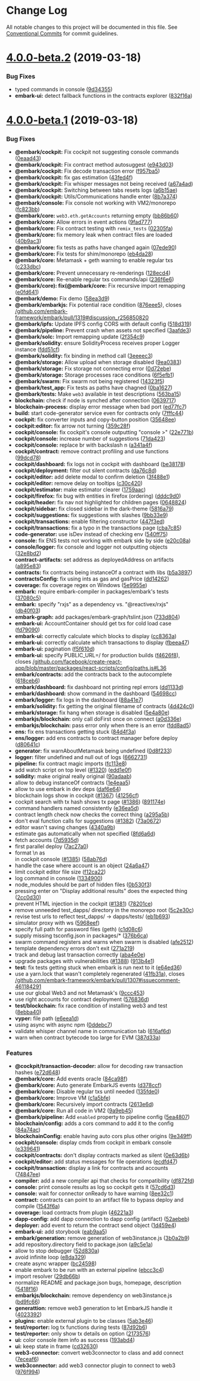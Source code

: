 # Change Log

All notable changes to this project will be documented in this file.
See [Conventional Commits](https://conventionalcommits.org) for commit guidelines.

# [4.0.0-beta.2](https://github.com/embark-framework/embark/compare/v4.0.0-beta.1...v4.0.0-beta.2) (2019-03-18)


### Bug Fixes

* typed commands in console ([9d34355](https://github.com/embark-framework/embark/commit/9d34355))
* **embark-ui:** detect fallback functions in the contracts explorer ([832f16a](https://github.com/embark-framework/embark/commit/832f16a))





# [4.0.0-beta.1](https://github.com/embark-framework/embark/compare/v4.0.0-beta.0...v4.0.0-beta.1) (2019-03-18)


### Bug Fixes

* **@embark/cockpit:** Fix cockpit not suggesting console commands ([0eaad43](https://github.com/embark-framework/embark/commit/0eaad43))
* **@embark/cockpit:** Fix contract method autosuggest ([e943d03](https://github.com/embark-framework/embark/commit/e943d03))
* **@embark/cockpit:** Fix decode transaction error ([f957ba5](https://github.com/embark-framework/embark/commit/f957ba5))
* **@embark/cockpit:** fix gas estimation ([43fed4f](https://github.com/embark-framework/embark/commit/43fed4f))
* **@embark/cockpit:** Fix whisper messages not being received ([a67a4ad](https://github.com/embark-framework/embark/commit/a67a4ad))
* **@embark/cockpit:** Switching between tabs resets logs ([a6b15ae](https://github.com/embark-framework/embark/commit/a6b15ae))
* **@embark/cockpit:** Utils/Communications handle enter ([8b7a374](https://github.com/embark-framework/embark/commit/8b7a374))
* **@embark/console:** Fix console not working with VM2/monorepo ([fc823bb](https://github.com/embark-framework/embark/commit/fc823bb))
* **@embark/core:** `web3.eth.getAccounts` returning empty ([bb86b60](https://github.com/embark-framework/embark/commit/bb86b60))
* **@embark/core:** Allow errors in event actions ([9fad777](https://github.com/embark-framework/embark/commit/9fad777))
* **@embark/core:** Fix contract testing with `remix_tests` ([02305fa](https://github.com/embark-framework/embark/commit/02305fa))
* **@embark/core:** fix memory leak when contract files are loaded ([40b9ac3](https://github.com/embark-framework/embark/commit/40b9ac3))
* **@embark/core:** fix tests as paths have changed again ([07ede90](https://github.com/embark-framework/embark/commit/07ede90))
* **@embark/core:** Fix tests for shim/monorepo ([eb4da28](https://github.com/embark-framework/embark/commit/eb4da28))
* **@embark/core:** Metamask + geth warning to enable regular txs ([c233dbc](https://github.com/embark-framework/embark/commit/c233dbc))
* **@embark/core:** Prevent unnecessary re-renderings ([128ecd4](https://github.com/embark-framework/embark/commit/128ecd4))
* **@embark/core:** Re-enable regular txs commands/api ([236f6e6](https://github.com/embark-framework/embark/commit/236f6e6))
* **@embark/core): fix(@embark/core:** Fix recursive import remapping ([e0fd641](https://github.com/embark-framework/embark/commit/e0fd641))
* **@embark/demo:** Fix demo ([58ea3d9](https://github.com/embark-framework/embark/commit/58ea3d9))
* **@embark/embarkjs:** Fix potential race condition ([876eee5](https://github.com/embark-framework/embark/commit/876eee5)), closes [/github.com/embark-framework/embark/pull/1319#discussion_r256850820](https://github.com//github.com/embark-framework/embark/pull/1319/issues/discussion_r256850820)
* **@embark/ipfs:** Update IPFS config CORS with default config ([518d319](https://github.com/embark-framework/embark/commit/518d319))
* **@embark/pipeline:** Prevent crash when assets not specified ([3aafde3](https://github.com/embark-framework/embark/commit/3aafde3))
* **@embark/solc:** Import remapping update ([2f354c9](https://github.com/embark-framework/embark/commit/2f354c9))
* **@embark/solidity:** ensure SolidityProcess receives proper Logger instance ([fdd51cf](https://github.com/embark-framework/embark/commit/fdd51cf))
* **@embark/solidity:** fix binding in method call ([3eeeec3](https://github.com/embark-framework/embark/commit/3eeeec3))
* **@embark/storage:** Allow upload when storage disabled ([9ea0383](https://github.com/embark-framework/embark/commit/9ea0383))
* **@embark/storage:** Fix storage not connecting error ([0d72ebe](https://github.com/embark-framework/embark/commit/0d72ebe))
* **@embark/storage:** Storage processes race conditions ([6f5efb1](https://github.com/embark-framework/embark/commit/6f5efb1))
* **@embark/swarm:** Fix swarm not being registered ([14323f5](https://github.com/embark-framework/embark/commit/14323f5))
* **@embark/test_app:** Fix tests as paths have chagned ([0ba1627](https://github.com/embark-framework/embark/commit/0ba1627))
* **@embark/tests:** Make `web3` available in test descriptions ([563ba15](https://github.com/embark-framework/embark/commit/563ba15))
* **blockchain:** check if node is synched after connection ([0639717](https://github.com/embark-framework/embark/commit/0639717))
* **blockchain-process:** display error message when bad port ([ed77fc7](https://github.com/embark-framework/embark/commit/ed77fc7))
* **build:** start code-generator service even for contracts only ([7fffc44](https://github.com/embark-framework/embark/commit/7fffc44))
* **cockpit:** fix converter inputs and copy-button position ([35648ee](https://github.com/embark-framework/embark/commit/35648ee))
* **cockpit:editor:** fix arrow not turning ([359c28f](https://github.com/embark-framework/embark/commit/359c28f))
* **cockpit/console:** fix cockpit's console outputting "console >" ([22e771b](https://github.com/embark-framework/embark/commit/22e771b))
* **cockpit/console:** increase number of suggestions ([71da423](https://github.com/embark-framework/embark/commit/71da423))
* **cockpit/console:** replace br with backslash n ([a341a4f](https://github.com/embark-framework/embark/commit/a341a4f))
* **cockpit/contract:** remove contract profiling and use functions ([99dcd78](https://github.com/embark-framework/embark/commit/99dcd78))
* **cockpit/dashboard:** fix logs not in  cockpit with dashboard ([be38178](https://github.com/embark-framework/embark/commit/be38178))
* **cockpit/deployment:** filter out silent contracts ([da76c8d](https://github.com/embark-framework/embark/commit/da76c8d))
* **cockpit/editor:** add delete modal to confirm deletion ([3f488e1](https://github.com/embark-framework/embark/commit/3f488e1))
* **cockpit/editor:** remove delay on tooltips ([c30c420](https://github.com/embark-framework/embark/commit/c30c420))
* **cockpit/estimator:** make estimator clearer ([1759aac](https://github.com/embark-framework/embark/commit/1759aac))
* **cockpit/firefox:** fix bug with entities in firefox (ordering) ([dddc9d0](https://github.com/embark-framework/embark/commit/dddc9d0))
* **cockpit/header:** fix nav not highlighted for children pages ([0648824](https://github.com/embark-framework/embark/commit/0648824))
* **cockpit/sidebar:** fix closed sidebar in the dark-theme ([5816a79](https://github.com/embark-framework/embark/commit/5816a79))
* **cockpit/suggestions:** fix suggestions with slashes ([9bb33e9](https://github.com/embark-framework/embark/commit/9bb33e9))
* **cockpit/transactions:** enable filtering constructor ([447f3ed](https://github.com/embark-framework/embark/commit/447f3ed))
* **cockpit/transactions:** fix a typo in the transactions page ([cba7c85](https://github.com/embark-framework/embark/commit/cba7c85))
* **code-generator:** use isDev instead of checking env ([540ff75](https://github.com/embark-framework/embark/commit/540ff75))
* **console:** fix ENS tests not working with embark side by side ([e20c08a](https://github.com/embark-framework/embark/commit/e20c08a))
* **console/logger:** fix console and logger not outputting objects ([32e8bd2](https://github.com/embark-framework/embark/commit/32e8bd2))
* **contract-artifacts:** set address as deployedAddress on artifacts ([a895e83](https://github.com/embark-framework/embark/commit/a895e83))
* **contracts:** fix contracts being instanceOf a contract with libs ([b5a3897](https://github.com/embark-framework/embark/commit/b5a3897))
* **contractsConfig:** fix using ints as gas and gasPrice ([dd14262](https://github.com/embark-framework/embark/commit/dd14262))
* **coverage:** fix coverage regex on Windows ([5e9955e](https://github.com/embark-framework/embark/commit/5e9955e))
* **embark:** require embark-compiler in packages/embark's tests ([37080c5](https://github.com/embark-framework/embark/commit/37080c5))
* **embark:** specify "rxjs" as a dependency vs. "@reactivex/rxjs" ([db40f03](https://github.com/embark-framework/embark/commit/db40f03))
* **embark-graph:** add packages/embark-graph/tslint.json ([733d804](https://github.com/embark-framework/embark/commit/733d804))
* **embark-ui:** AccountContainer should get txs for cold load case ([fd79090](https://github.com/embark-framework/embark/commit/fd79090))
* **embark-ui:** correctly calculate which blocks to display ([cc8363a](https://github.com/embark-framework/embark/commit/cc8363a))
* **embark-ui:** correctly calculate which transactions to display ([fbeea47](https://github.com/embark-framework/embark/commit/fbeea47))
* **embark-ui:** pagination ([f5f610d](https://github.com/embark-framework/embark/commit/f5f610d))
* **embark-ui:** specify PUBLIC_URL=/ for production builds ([f4626f8](https://github.com/embark-framework/embark/commit/f4626f8)), closes [/github.com/facebook/create-react-app/blob/master/packages/react-scripts/config/paths.js#L36](https://github.com//github.com/facebook/create-react-app/blob/master/packages/react-scripts/config/paths.js/issues/L36)
* **embark/contracts:** add the contracts back to the autocomplete ([618ceb6](https://github.com/embark-framework/embark/commit/618ceb6))
* **embark/dashboard:** fix dashboard not printing repl errors ([dd1133d](https://github.com/embark-framework/embark/commit/dd1133d))
* **embark/dashboard:** show command in the dashboard ([54698cc](https://github.com/embark-framework/embark/commit/54698cc))
* **embark/logger:** fix logs in the dashboard ([88a41e7](https://github.com/embark-framework/embark/commit/88a41e7))
* **embark/solidity:** fix getting the original filename of contracts ([4d424c0](https://github.com/embark-framework/embark/commit/4d424c0))
* **embark/storage:** fix hang when storage is disabled ([5e4a80e](https://github.com/embark-framework/embark/commit/5e4a80e))
* **embarkjs/blockchain:** only call doFirst once on connect ([a0d336e](https://github.com/embark-framework/embark/commit/a0d336e))
* **embarkjs/blockchain:** pass error only when there is an error ([fdd8ad5](https://github.com/embark-framework/embark/commit/fdd8ad5))
* **ens:** fix ens transactions getting stuck ([84d4f3a](https://github.com/embark-framework/embark/commit/84d4f3a))
* **ens/logger:** add ens contracts to contract manager before deploy ([d80641c](https://github.com/embark-framework/embark/commit/d80641c))
* **generator:** fix warnAboutMetamask being undefined ([0d8f233](https://github.com/embark-framework/embark/commit/0d8f233))
* **logger:** filter undefined and null out of logs ([6662731](https://github.com/embark-framework/embark/commit/6662731))
* **pipeline:** fix contract magic imports ([fc113e8](https://github.com/embark-framework/embark/commit/fc113e8))
* add watch script on top level ([#1320](https://github.com/embark-framework/embark/issues/1320)) ([edd1e0f](https://github.com/embark-framework/embark/commit/edd1e0f))
* **solidity:** make original really original ([90adaab](https://github.com/embark-framework/embark/commit/90adaab))
* allow to debug instanceOf contracts ([1e4eaa5](https://github.com/embark-framework/embark/commit/1e4eaa5))
* allow to use embark in dev deps ([daf6e64](https://github.com/embark-framework/embark/commit/daf6e64))
* blockchain logs show in cockpit ([#1367](https://github.com/embark-framework/embark/issues/1367)) ([41256cf](https://github.com/embark-framework/embark/commit/41256cf))
* cockpit search with tx hash shows tx page ([#1386](https://github.com/embark-framework/embark/issues/1386)) ([891174e](https://github.com/embark-framework/embark/commit/891174e))
* command handlers named consistently ([e36ea5d](https://github.com/embark-framework/embark/commit/e36ea5d))
* contract length check now checks the correct thing ([a295a5b](https://github.com/embark-framework/embark/commit/a295a5b))
* don't eval function calls for suggestions ([#1382](https://github.com/embark-framework/embark/issues/1382)) ([73a0672](https://github.com/embark-framework/embark/commit/73a0672))
* editor wasn't saving changes ([4340a9b](https://github.com/embark-framework/embark/commit/4340a9b))
* estimate gas automatically when not specified ([8fd6a6d](https://github.com/embark-framework/embark/commit/8fd6a6d))
* fetch accounts ([7d5935d](https://github.com/embark-framework/embark/commit/7d5935d))
* first parallel deploy ([7ac27a0](https://github.com/embark-framework/embark/commit/7ac27a0))
* format \n as <br> in cockpit console ([#1385](https://github.com/embark-framework/embark/issues/1385)) ([58ab76d](https://github.com/embark-framework/embark/commit/58ab76d))
* handle the case where account is an object ([24a6a47](https://github.com/embark-framework/embark/commit/24a6a47))
* limit cockpit editor file size ([f12ca22](https://github.com/embark-framework/embark/commit/f12ca22))
* log command in console ([1334900](https://github.com/embark-framework/embark/commit/1334900))
* node_modules should be part of hidden files ([0b530f3](https://github.com/embark-framework/embark/commit/0b530f3))
* pressing enter on "Display additional results" does the expected thing ([2cc0d30](https://github.com/embark-framework/embark/commit/2cc0d30))
* prevent HTML injection in the cockpit ([#1381](https://github.com/embark-framework/embark/issues/1381)) ([78201ce](https://github.com/embark-framework/embark/commit/78201ce))
* remove unneeded test_dapps/ directory in the monorepo root ([5c2e30c](https://github.com/embark-framework/embark/commit/5c2e30c))
* revise test urls to reflect test_dapps/ -> dapps/tests/ ([eb1b693](https://github.com/embark-framework/embark/commit/eb1b693))
* simulator proxy with ws ([5968eef](https://github.com/embark-framework/embark/commit/5968eef))
* specify full path for password files (geth) ([c1d08c6](https://github.com/embark-framework/embark/commit/c1d08c6))
* supply missing tsconfig.json in packages/* ([376b6ca](https://github.com/embark-framework/embark/commit/376b6ca))
* swarm command registers and warns when swarm is disabled ([afe2512](https://github.com/embark-framework/embark/commit/afe2512))
* template dependency errors don't exit ([271a219](https://github.com/embark-framework/embark/commit/271a219))
* track and debug last transaction correctly ([aba4e0e](https://github.com/embark-framework/embark/commit/aba4e0e))
* upgrade packages with vulnerabilities ([#1388](https://github.com/embark-framework/embark/issues/1388)) ([913b4e1](https://github.com/embark-framework/embark/commit/913b4e1))
* **test:** fix tests getting stuck when embark is run next to it ([e64ed36](https://github.com/embark-framework/embark/commit/e64ed36))
* use a yarn.lock that wasn't completely regenerated ([41fb31a](https://github.com/embark-framework/embark/commit/41fb31a)), closes [/github.com/embark-framework/embark/pull/1307#issuecomment-461184291](https://github.com//github.com/embark-framework/embark/pull/1307/issues/issuecomment-461184291)
* use our global Web3 and not Metamask's ([9ccc453](https://github.com/embark-framework/embark/commit/9ccc453))
* use right accounts for contract deployment ([576836d](https://github.com/embark-framework/embark/commit/576836d))
* **test/blockchain:** fix race condition of installing web3 and test ([8ebba40](https://github.com/embark-framework/embark/commit/8ebba40))
* **vyper:** file path ([e6eea1d](https://github.com/embark-framework/embark/commit/e6eea1d))
* using async with async npm ([0ddebc7](https://github.com/embark-framework/embark/commit/0ddebc7))
* validate whisper channel name in communication tab ([616af6d](https://github.com/embark-framework/embark/commit/616af6d))
* warn when contract bytecode too large for EVM ([387d33a](https://github.com/embark-framework/embark/commit/387d33a))


### Features

* **@cockpit/transaction-decoder:** allow for decoding raw transaction hashes ([e72d648](https://github.com/embark-framework/embark/commit/e72d648))
* **@embark/core:** Add events oracle ([84ca98f](https://github.com/embark-framework/embark/commit/84ca98f))
* **@embark/core:** Auto generate EmbarkJS events ([d378ccf](https://github.com/embark-framework/embark/commit/d378ccf))
* **@embark/core:** Disable regular txs until needed ([135fde0](https://github.com/embark-framework/embark/commit/135fde0))
* **@embark/core:** Improve VM ([c1a5bfe](https://github.com/embark-framework/embark/commit/c1a5bfe))
* **@embark/core:** Recursively import contracts ([2613e6d](https://github.com/embark-framework/embark/commit/2613e6d))
* **@embark/core:** Run all code in VM2 ([9a9eb45](https://github.com/embark-framework/embark/commit/9a9eb45))
* **@embark/pipeline:** Add `enabled` property to pipeline config ([5ea4807](https://github.com/embark-framework/embark/commit/5ea4807))
* **blockchain/config:** adds a cors command to add it to the config ([84a74ac](https://github.com/embark-framework/embark/commit/84a74ac))
* **blockchainConfig:** enable having auto cors plus other origins ([9e349ff](https://github.com/embark-framework/embark/commit/9e349ff))
* **cockpit/console:** display cmds from cockpit in embark console ([e339641](https://github.com/embark-framework/embark/commit/e339641))
* **cockpit/contracts:** don't display contracts marked as silent ([0e63d6b](https://github.com/embark-framework/embark/commit/0e63d6b))
* **cockpit/editor:** add status messages for file operations ([ecdfd47](https://github.com/embark-framework/embark/commit/ecdfd47))
* **cockpit/transaction:** display a link for contracts and accounts ([74847ee](https://github.com/embark-framework/embark/commit/74847ee))
* **compiler:** add a new compiler api that checks for compatibility ([df872fd](https://github.com/embark-framework/embark/commit/df872fd))
* **console:** print console results as log so cockpit gets it ([57cd6d3](https://github.com/embark-framework/embark/commit/57cd6d3))
* **console:** wait for connector onReady to have warning ([8ee32c1](https://github.com/embark-framework/embark/commit/8ee32c1))
* **contract:** contracts can point to an artifact file to bypass deploy and compile ([1543f6a](https://github.com/embark-framework/embark/commit/1543f6a))
* **coverage:** load contracts from plugin ([46221a3](https://github.com/embark-framework/embark/commit/46221a3))
* **dapp-config:** add dapp connection to dapp  config (artifact) ([52aebeb](https://github.com/embark-framework/embark/commit/52aebeb))
* **deployer:** add event to return the contract send object ([1d459e4](https://github.com/embark-framework/embark/commit/1d459e4))
* **embark-ui:** add storybook ([eab9aa5](https://github.com/embark-framework/embark/commit/eab9aa5))
* **embark/generation:** remove generation of web3instance.js ([3b0a2b9](https://github.com/embark-framework/embark/commit/3b0a2b9))
* add repository.directory field to package.json ([a9c5e1a](https://github.com/embark-framework/embark/commit/a9c5e1a))
* allow to stop debugger ([52d830a](https://github.com/embark-framework/embark/commit/52d830a))
* avoid infinite loop ([e8da329](https://github.com/embark-framework/embark/commit/e8da329))
* create async wrapper ([bc24598](https://github.com/embark-framework/embark/commit/bc24598))
* enable embark to be run with an external pipeline ([ebcc3c4](https://github.com/embark-framework/embark/commit/ebcc3c4))
* import resolver ([29db66b](https://github.com/embark-framework/embark/commit/29db66b))
* normalize README and package.json bugs, homepage, description ([5418f16](https://github.com/embark-framework/embark/commit/5418f16))
* **embarkjs/blockchain:** remove dependency on web3instance.js ([bd9fc66](https://github.com/embark-framework/embark/commit/bd9fc66))
* **generattion:** remove web3 generation to let EmbarkJS handle it ([4023392](https://github.com/embark-framework/embark/commit/4023392))
* **plugins:** enable external plugin to be classes ([5ab3e46](https://github.com/embark-framework/embark/commit/5ab3e46))
* **test/reporter:** log tx functions during tests ([87d92b6](https://github.com/embark-framework/embark/commit/87d92b6))
* **test/reporter:** only show tx details on option ([2173576](https://github.com/embark-framework/embark/commit/2173576))
* **ui:** color console item info as success ([193abd4](https://github.com/embark-framework/embark/commit/193abd4))
* **ui:** keep state in frame ([cd32630](https://github.com/embark-framework/embark/commit/cd32630))
* **web3-connector:** convert web3connector to class and add connect ([7eceaf6](https://github.com/embark-framework/embark/commit/7eceaf6))
* **web3connector:** add web3 connector plugin to connect to web3 ([976f994](https://github.com/embark-framework/embark/commit/976f994))
